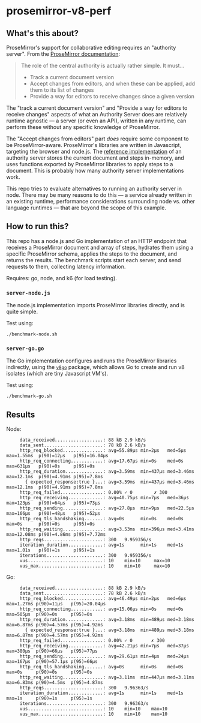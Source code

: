 # prosemirror-v8-perf

## What's this about?

ProseMirror's support for collaborative editing requires an "authority server". From the [ProseMirror documentation](https://prosemirror.net/docs/guide/#collab):

> The role of the central authority is actually rather simple. It must...
> - Track a current document version
> - Accept changes from editors, and when these can be applied, add them to its list of changes
> - Provide a way for editors to receive changes since a given version

The "track a current document version" and "Provide a way for editors to receive changes" aspects of what an Authority Server does are relatively runtime agnostic — a server (or even an API), written in any runtime, can perform these without any specific knowledge of ProseMirror.

The "Accept changes from editors" part _does_ require some component to be ProseMirror-aware. ProseMirror's libraries are written in Javascript, targeting the browser and node.js. The [reference implementation](https://github.com/ProseMirror/website/tree/master/src/collab/server) of an authority server stores the current document and steps in-memory, and uses functions exported by ProseMirror libraries to apply steps to a document. This is probably how many authority server implementations work.

This repo tries to evaluate alternatives to running an authority server in node. There may be many reasons to do this — a service already written in an existing runtime, performance considerations surrounding node vs. other language runtimes — that are beyond the scope of this example.

## How to run this?

This repo has a node.js and Go implementation of an HTTP endpoint that receives a ProseMirror document and array of steps, hydrates them using a specific ProseMirror schema, applies the steps to the document, and returns the results. The benchmark scripts start each server, and send requests to them, collecting latency information.

Requires: go, node, and k6 (for load testing).

### `server-node.js`

The node.js implementation imports ProseMirror libraries directly, and is quite simple.

Test using:

```shell
./benchmark-node.sh
```

### `server-go.go`

The Go implementation configures and runs the ProseMirror libraries indirectly, using the [`v8go`](https://github.com/rogchap/v8go) package, which allows Go to create and run v8 isolates (which are tiny Javascript VM's).

Test using:

```shell
./benchmark-go.sh
```

## Results

Node:

```
     data_received..................: 88 kB 2.9 kB/s
     data_sent......................: 78 kB 2.6 kB/s
     http_req_blocked...............: avg=55.89µs min=2µs   med=5µs    max=1.55ms  p(90)=12µs   p(95)=16.04µs
     http_req_connecting............: avg=17.67µs min=0s    med=0s     max=631µs   p(90)=0s     p(95)=0s     
     http_req_duration..............: avg=3.59ms  min=437µs med=3.46ms max=12.1ms  p(90)=4.91ms p(95)=7.8ms  
       { expected_response:true }...: avg=3.59ms  min=437µs med=3.46ms max=12.1ms  p(90)=4.91ms p(95)=7.8ms  
     http_req_failed................: 0.00% ✓ 0        ✗ 300 
     http_req_receiving.............: avg=40.75µs min=7µs   med=36µs   max=123µs   p(90)=64µs   p(95)=73µs   
     http_req_sending...............: avg=27.8µs  min=9µs   med=22.5µs max=166µs   p(90)=48µs   p(95)=52µs   
     http_req_tls_handshaking.......: avg=0s      min=0s    med=0s     max=0s      p(90)=0s     p(95)=0s     
     http_req_waiting...............: avg=3.53ms  min=396µs med=3.41ms max=12.08ms p(90)=4.86ms p(95)=7.72ms 
     http_reqs......................: 300   9.959356/s
     iteration_duration.............: avg=1s      min=1s    med=1s     max=1.01s   p(90)=1s     p(95)=1s     
     iterations.....................: 300   9.959356/s
     vus............................: 10    min=10     max=10
     vus_max........................: 10    min=10     max=10
```

Go:

```
     data_received..................: 88 kB 2.9 kB/s
     data_sent......................: 78 kB 2.6 kB/s
     http_req_blocked...............: avg=46.49µs min=2µs   med=6µs    max=1.27ms p(90)=11µs   p(95)=20.04µs
     http_req_connecting............: avg=15.06µs min=0s    med=0s     max=505µs  p(90)=0s     p(95)=0s     
     http_req_duration..............: avg=3.18ms  min=489µs med=3.18ms max=6.87ms p(90)=4.57ms p(95)=4.92ms 
       { expected_response:true }...: avg=3.18ms  min=489µs med=3.18ms max=6.87ms p(90)=4.57ms p(95)=4.92ms 
     http_req_failed................: 0.00% ✓ 0       ✗ 300 
     http_req_receiving.............: avg=42.21µs min=7µs   med=37µs   max=380µs  p(90)=66µs   p(95)=77µs   
     http_req_sending...............: avg=29.61µs min=4µs   med=24µs   max=167µs  p(90)=57.1µs p(95)=66µs   
     http_req_tls_handshaking.......: avg=0s      min=0s    med=0s     max=0s     p(90)=0s     p(95)=0s     
     http_req_waiting...............: avg=3.11ms  min=447µs med=3.11ms max=6.83ms p(90)=4.5ms  p(95)=4.87ms 
     http_reqs......................: 300   9.96363/s
     iteration_duration.............: avg=1s      min=1s    med=1s     max=1s     p(90)=1s     p(95)=1s     
     iterations.....................: 300   9.96363/s
     vus............................: 10    min=10    max=10
     vus_max........................: 10    min=10    max=10
```